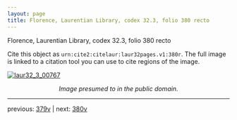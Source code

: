 ```yaml
---
layout: page
title: Florence, Laurentian Library, codex 32.3, folio 380 recto
---
```


Florence, Laurentian Library, codex 32.3, folio 380 recto

Cite this object as `urn:cite2:citelaur:laur32pages.v1:380r`.  The full image is linked to a citation tool you can use to cite regions of the image.

[![laur32_3_00767](http://www.homermultitext.org/iipsrv?IIIF=/project/homer/pyramidal/deepzoom/citelaur/laur32imgs/v1/laur32_3_00767.tif/full/800,/0/default.jpg)](http://www.homermultitext.org/ict2/?urn=urn:cite2:citelaur:laur32imgs.v1:laur32_3_00767) 

<p style="text-align: center; font-style: italic;">Image presumed to in the public domain.</p>

---

previous: [379v](../379v/) | next: [380v](../380v/)